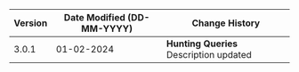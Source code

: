 | **Version** | **Date Modified (DD-MM-YYYY)** | **Change History**                                                 |
|-------------|--------------------------------|--------------------------------------------------------------------|
| 3.0.1       | 01-02-2024                     |  **Hunting Queries** Description updated                           |                                                                                                                                 
